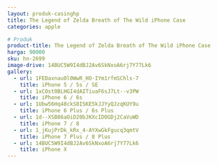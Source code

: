 ```yaml
---
layout: produk-casinghp
title: The Legend of Zelda Breath of The Wild iPhone Case
categories: apple

# Produk
product-title: The Legend of Zelda Breath of The Wild iPhone Case
harga: 90000
sku: hn-2699
image-drive: 14BUC5W9I4dBJ2Av6SkNxoA6rj7Y77Lk6
gallery:
  - url: 1FEDaxnau0l0WwR_HO-IYm1rfmSChls-7
    title: iPhone 5 / 5s / SE
  - url: 1xCOst0BLHGI4dAITiuaF6sJ7Lt--v3PW
    title: iPhone 6 / 6s
  - url: 1Ubw56Hq48ckS8ISKE5kJJYyQJzqKUY9u
    title: iPhone 6 Plus / 6s Plus
  - url: 1d--XSB86aOiD20bJKXcIDOGDj2CaVuWD
    title: iPhone 7 / 8
  - url: 1_jKujPrDk_kRx_4-AYXwGkFgucq3qmtV
    title: iPhone 7 Plus / 8 Plus
  - url: 14BUC5W9I4dBJ2Av6SkNxoA6rj7Y77Lk6
    title: iPhone X
---
```

